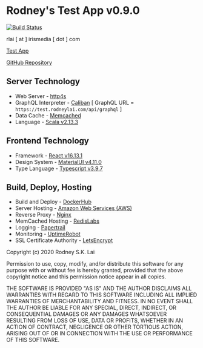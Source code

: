 Rodney's Test App v0.9.0
========================

[![Build Status](https://travis-ci.org/rodney-lai/test-app.svg?branch=master)](https://travis-ci.org/rodney-lai/test-app)

rlai [ at ] irismedia [ dot ] com

[Test App](https://app.rodneylai.com/)

[GitHub Repository](https://github.com/rodney-lai)

Server Technology
-----------------

* Web Server - [http4s](https://http4s.org/)
* GraphQL Interpreter - [Caliban](https://github.com/ghostdogpr/caliban) [ GraphQL URL = `https://test.rodneylai.com/api/graphql` ]
* Data Cache - [Memcached](https://memcached.org/)
* Language - [Scala v2.13.3](https://www.scala-lang.org/)

Frontend Technology
-------------------

* Framework - [React v16.13.1](https://reactjs.org/)
* Design System - [MaterialUI v4.11.0](https://material-ui.com/)
* Type Language - [Typescript v3.9.7](https://www.typescriptlang.org/)

Build, Deploy, Hosting
----------------------

* Build and Deploy - [DockerHub](https://hub.docker.com/)
* Server Hosting - [Amazon Web Services (AWS)](http://aws.amazon.com/)
* Reverse Proxy - [Nginx](https://www.nginx.com/)
* MemCached Hosting - [RedisLabs](https://redislabs.com/)
* Logging - [Papertrail](https://papertrailapp.com/)
* Monitoring - [UptimeRobot](https://uptimerobot.com/)
* SSL Certificate Authority - [LetsEncrypt](https://letsencrypt.org/)

Copyright (c) 2020 Rodney S.K. Lai

Permission to use, copy, modify, and/or distribute this software for any purpose with or without fee is hereby granted, provided that the above copyright notice and this permission notice appear in all copies.

THE SOFTWARE IS PROVIDED "AS IS" AND THE AUTHOR DISCLAIMS ALL WARRANTIES WITH REGARD TO THIS SOFTWARE INCLUDING ALL IMPLIED WARRANTIES OF MERCHANTABILITY AND FITNESS. IN NO EVENT SHALL THE AUTHOR BE LIABLE FOR ANY SPECIAL, DIRECT, INDIRECT, OR CONSEQUENTIAL DAMAGES OR ANY DAMAGES WHATSOEVER RESULTING FROM LOSS OF USE, DATA OR PROFITS, WHETHER IN AN ACTION OF CONTRACT, NEGLIGENCE OR OTHER TORTIOUS ACTION, ARISING OUT OF OR IN CONNECTION WITH THE USE OR PERFORMANCE OF THIS SOFTWARE.

